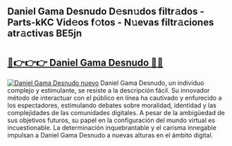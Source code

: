 ## Daniel Gama Desnudo D𝚎sn𝚞dos filtr𝚊dos - Parts-kKC Vid𝚎os f𝚘tos - N𝚞evas filtr𝚊ciones atr𝚊ctivas BE5jn

# <h2><a href="http://mb83i4.tromn.icu/?c=Daniel+Gama+Desnudo">🔗👉👉👉 Daniel Gama Desnudo 🔗🔗</a></h2>

[![Daniel Gama Desnudo nuevo](https://i.imgur.com/pEAQMta.gif)](http://mb83i4.tromn.icu/?c=Daniel+Gama+Desnudo)
Daniel Gama Desnudo, un individuo complejo y estimulante, se resiste a la descripción fácil. Su innovador método de interactuar con el público en línea ha cautivado y enfurecido a los espectadores, estimulando debates sobre moralidad, identidad y las complejidades de las comunidades digitales. A pesar de la ambigüedad de sus objetivos futuros, su papel en la configuración del mundo virtual es incuestionable. La determinación inquebrantable y el carisma innegable impulsan a Daniel Gama Desnudo a nuevas alturas en el ámbito digital.
